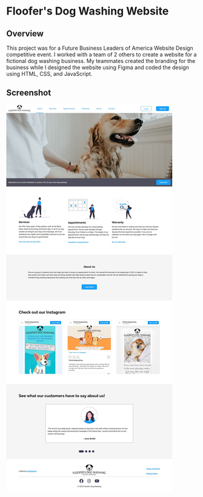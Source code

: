 # Floofer's Dog Washing Website
## Overview
This project was for a Future Business Leaders of America Website Design competitive event. I worked with a team of 2 others to create a website for a fictional dog washing business. My teammates created the branding for the business while I designed the website using Figma and coded the design using HTML, CSS, and JavaScript.

## Screenshot
![Floofer's Dog Washing Homepage Desktop](./floofers-dog-washing-homepage-desktop.jpeg)
